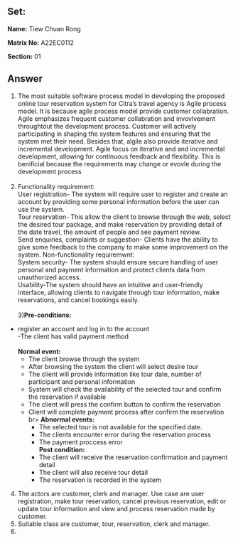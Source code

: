 ## Set:

**Name:** Tiew Chuan Rong

**Matrix No:** A22EC0112

**Section:** 01

## Answer
1) The most suitable software process model in developing the proposed online tour reservation system for Citra’s travel agency is Agile process model. It is because agile process model provide customer collabration. Agile emphasizes frequent customer collabration and invovlvement throughtout the development process. Customer will actively participating in shaping the system features and ensuring that the system met their need. Besides that, algile also provide iterative and incremental development. Agile focus on iterative and and incremental development, allowing for continuous feedback and flexibility. This is benificial because the requirements may change or evovle during the development process <br><br>
2) Functionality requirement:<br>
User registration- The system will require user to register and create an account by providing some personal information before the user can use the system. 
<br>Tour reservation- This allow the client to browse through the web, select the desired tour package, and make reservation by providing detail of the date travel, the amount of people and see payment review.
<br>Send enquiries, complaints or suggestion- Clients have the ability to give some feedback to the company to make some improvement on the system.
Non-functionality requiremwnt:<br>
System security- The system should ensure secure handling of user personal and payment information and protect clients data from unauthorized access.
<br>Usability-The system should have an intuitive and user-friendly interface, allowing clients to navigate through tour information, make reservations, and cancel bookings easily.<br><br>
3)**Pre-conditions:**
- register an account and log in to the account <br>
-The client has valid payment method <br>
 <br>  **Normal event:**
   - The client browse through the system
   - After browsing the system the client will select desire tour
   - The client will provide information like tour date, number of participant and personal information
   - System will check the availability of the selected tour and  confirm the reservation if available
   - The client will press the confirm button to confirm the reservation
   - Client will complete payment process after confirm the reservation
    br> **Abnormal events:**
     - The selected tour is not available for the specified date.
     - The clients encounter error during the reservation process
     - The payment proccess error
   <br>  **Post condition:**
     - The client will receive the reservation confirmation and payment detail
     - The client will also receive tour detail
     - The reservation is recorded in the system
4) The actors are customer, clerk and manager. Use case are user registration, make tour reservation, cancel previous reservation, edit or update tour information and view and process reservation made by customer.
5) Suitable class are customer, tour, reservation, clerk and manager.
6)
  
